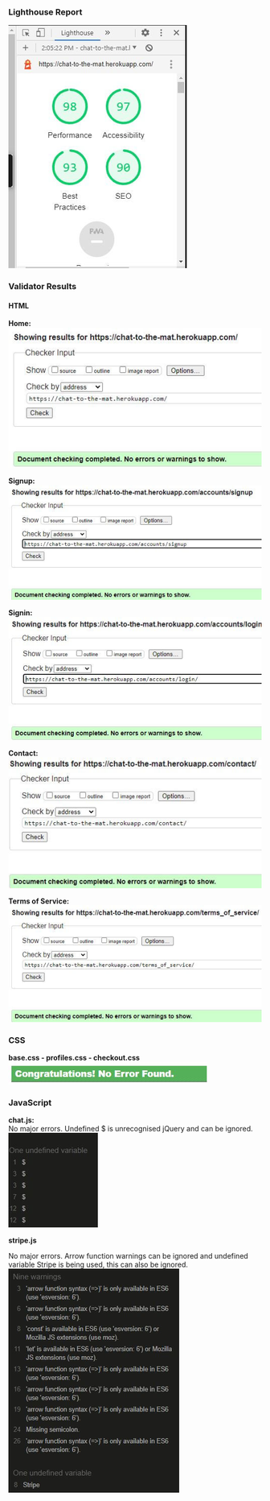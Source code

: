 
### Lighthouse Report

![Lighthouse Report](readme_images\testing_results\lighthouse_report.jpg)

### Validator Results

#### HTML

**Home:**<br>
![Home HTML](readme_images\testing_results\home_html.jpg)

**Signup:**<br>
![Signup HTML](readme_images\testing_results\signup_html.jpg)

**Signin:**<br>
![Signin HTML](readme_images\testing_results\signin_html.jpg)

**Contact:**<br>
![Contact HTML](readme_images\testing_results\contact_html.jpg)

**Terms of Service:**<br>
![TOS HTML](readme_images\testing_results\terms_of_service_html.jpg)


### CSS 

**base.css - profiles.css - checkout.css**<br>
![css results](readme_images\testing_results\css_validation.jpg)


### JavaScript

**chat.js:**<br>
No major errors. Undefined $ is unrecognised jQuery and can be ignored.<br>
![chat.js](readme_images\testing_results\chat_js.jpg)

**stripe.js**<br>

No major errors. Arrow function warnings can be ignored and undefined variable Stripe is being used, this can also be ignored.<br>
![stripe.js](readme_images\testing_results\stripe_js.jpg)
